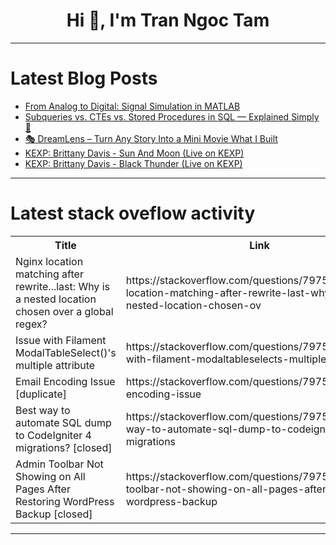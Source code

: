 <h1 align="center">Hi 👋, I'm Tran Ngoc Tam</h1>

---

# Latest Blog Posts 
<!-- BLOG-POST-LIST:START -->
- [From Analog to Digital: Signal Simulation in MATLAB](https://dev.to/alainord/from-analog-to-digital-signal-simulation-in-matlab-3pg6)
- [Subqueries vs. CTEs vs. Stored Procedures in SQL — Explained Simply 🚀](https://dev.to/mercy_musyoka_/subqueries-vs-ctes-vs-stored-procedures-in-sql-explained-simply-1phe)
- [🎭 DreamLens – Turn Any Story Into a Mini Movie What I Built](https://dev.to/rohit_mane_0c56c05bfdcc75/dreamlens-turn-any-story-into-a-mini-moviewhat-i-built-45b5)
- [KEXP: Brittany Davis - Sun And Moon &lpar;Live on KEXP&rpar;](https://dev.to/music_youtube/kexp-brittany-davis-sun-and-moon-live-on-kexp-3lpe)
- [KEXP: Brittany Davis - Black Thunder &lpar;Live on KEXP&rpar;](https://dev.to/music_youtube/kexp-brittany-davis-black-thunder-live-on-kexp-5fj7)
<!-- BLOG-POST-LIST:END -->

---

# Latest stack oveflow activity
<table>
  <tr><th>Title</th><th>Link</th></tr>
  <!-- STACKOVERFLOW:START --><tr><td>Nginx location matching after rewrite...last: Why is a nested location chosen over a global regex?</td><td>https://stackoverflow.com/questions/79758804/nginx-location-matching-after-rewrite-last-why-is-a-nested-location-chosen-ov</td></tr><tr><td>Issue with Filament ModalTableSelect&lpar;&rpar;&#39;s multiple attribute</td><td>https://stackoverflow.com/questions/79758751/issue-with-filament-modaltableselects-multiple-attribute</td></tr><tr><td>Email Encoding Issue [duplicate]</td><td>https://stackoverflow.com/questions/79758743/email-encoding-issue</td></tr><tr><td>Best way to automate SQL dump to CodeIgniter 4 migrations? [closed]</td><td>https://stackoverflow.com/questions/79758385/best-way-to-automate-sql-dump-to-codeigniter-4-migrations</td></tr><tr><td>Admin Toolbar Not Showing on All Pages After Restoring WordPress Backup [closed]</td><td>https://stackoverflow.com/questions/79758372/admin-toolbar-not-showing-on-all-pages-after-restoring-wordpress-backup</td></tr><!-- STACKOVERFLOW:END -->
</table>

---


